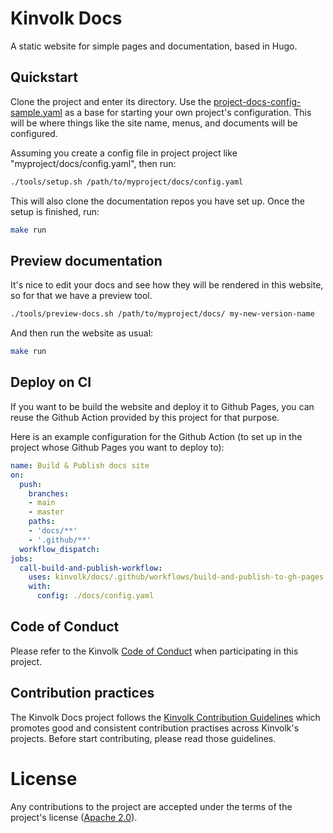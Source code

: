 # Kinvolk Docs

A static website for simple pages and documentation, based in Hugo.

## Quickstart

Clone the project and enter its directory.
Use the [project-docs-config-sample.yaml](./project-docs-config-sample.yaml) as
a base for starting your own project's configuration. This will be where things
like the site name, menus, and documents will be configured.

Assuming you create a config file in project project like "myproject/docs/config.yaml", then run:

```bash
./tools/setup.sh /path/to/myproject/docs/config.yaml
```

This will also clone the documentation repos you have set up.
Once the setup is finished, run:

```bash
make run
```

## Preview documentation

It's nice to edit your docs and see how they will be rendered in this website, so
for that we have a preview tool.

```bash
./tools/preview-docs.sh /path/to/myproject/docs/ my-new-version-name
```

And then run the website as usual:

```bash
make run
```

## Deploy on CI

If you want to be build the website and deploy it to Github Pages, you can
reuse the Github Action provided by this project for that purpose.

Here is an example configuration for the Github Action (to set up in the
project whose Github Pages you want to deploy to):

```yaml
name: Build & Publish docs site
on:
  push:
    branches:
    - main
    - master
    paths:
    - 'docs/**'
    - '.github/**'
  workflow_dispatch:
jobs:
  call-build-and-publish-workflow:
    uses: kinvolk/docs/.github/workflows/build-and-publish-to-gh-pages.yaml@main
    with:
      config: ./docs/config.yaml
```

## Code of Conduct

Please refer to the Kinvolk [Code of Conduct](https://github.com/kinvolk/contribution/blob/master/CODE_OF_CONDUCT.md) when participating in this project.

## Contribution practices

The Kinvolk Docs project follows the [Kinvolk Contribution Guidelines](https://github.com/kinvolk/contribution)
which promotes good and consistent contribution practises across Kinvolk's
projects. Before start contributing, please read those guidelines.

# License

Any contributions to the project are accepted under the terms of the project's
license ([Apache 2.0](../LICENSE)).
